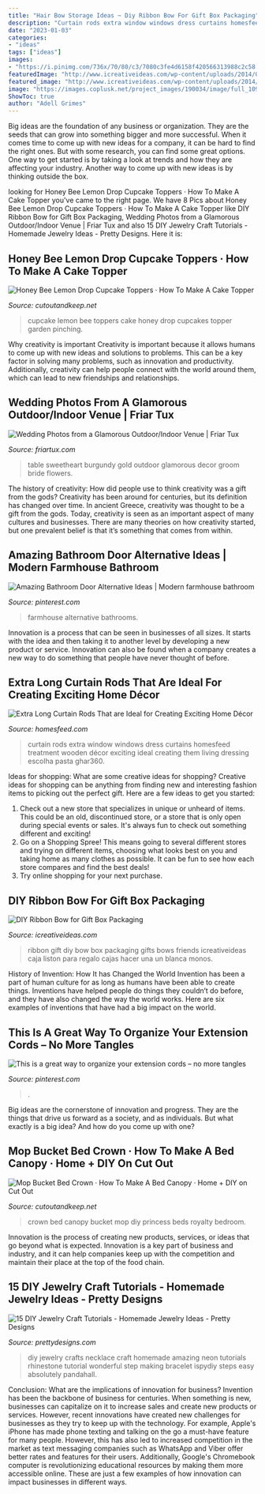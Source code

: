 ```yaml
---
title: "Hair Bow Storage Ideas ~ Diy Ribbon Bow For Gift Box Packaging"
description: "Curtain rods extra window windows dress curtains homesfeed treatment wooden décor exciting ideal creating them living dressing escolha pasta ghar360"
date: "2023-01-03"
categories:
- "ideas"
tags: ["ideas"]
images:
- "https://i.pinimg.com/736x/70/80/c3/7080c3fe4d6158f420566313988c2c58.jpg"
featuredImage: "http://www.icreativeideas.com/wp-content/uploads/2014/03/DIY-Ribbon-Bow-for-Gift-Box-Packaging-1.jpg"
featured_image: "http://www.icreativeideas.com/wp-content/uploads/2014/03/DIY-Ribbon-Bow-for-Gift-Box-Packaging-1.jpg"
image: "https://images.coplusk.net/project_images/190034/image/full_109953_2F2015-07-16-184642-FullSizeRender.jpg"
ShowToc: true
author: "Adell Grimes"
---
```



Big ideas are the foundation of any business or organization. They are the seeds that can grow into something bigger and more successful. When it comes time to come up with new ideas for a company, it can be hard to find the right ones. But with some research, you can find some great options. One way to get started is by taking a look at trends and how they are affecting your industry. Another way to come up with new ideas is by thinking outside the box.

	

		
looking for Honey Bee Lemon Drop Cupcake Toppers · How To Make A Cake Topper you've came to the right page. We have 8 Pics about Honey Bee Lemon Drop Cupcake Toppers · How To Make A Cake Topper like DIY Ribbon Bow for Gift Box Packaging, Wedding Photos from a Glamorous Outdoor/Indoor Venue | Friar Tux and also 15 DIY Jewelry Craft Tutorials - Homemade Jewelry Ideas - Pretty Designs. Here it is:
		
    
## Honey Bee Lemon Drop Cupcake Toppers · How To Make A Cake Topper

<img loading=lazy src="http://images.coplusk.net/project_images/154544/image/beewater.jpg" onerror="this.onerror=null;this.src='https://tse3.mm.bing.net/th?id=OIP.glgMXh9rVxcvUB-MBYuIKgHaJ4&amp;pid=15.1';" alt="Honey Bee Lemon Drop Cupcake Toppers · How To Make A Cake Topper">

_Source: cutoutandkeep.net_

>cupcake lemon bee toppers cake honey drop cupcakes topper garden pinching. 

	

Why creativity is important
Creativity is important because it allows humans to come up with new ideas and solutions to problems. This can be a key factor in solving many problems, such as innovation and productivity. Additionally, creativity can help people connect with the world around them, which can lead to new friendships and relationships.

    
## Wedding Photos From A Glamorous Outdoor/Indoor Venue | Friar Tux

<img loading=lazy src="https://www.friartux.com/pub/media/magefan_blog/2018/02/Thousand-oaks-outdoor-wedding-shoot-at-the-westlake-village-inn-table-set-up-with-sweetheart-table.jpg" onerror="this.onerror=null;this.src='https://tse4.mm.bing.net/th?id=OIP.5CAoiTOIo_Rb0HfRFNGK6gHaLH&amp;pid=15.1';" alt="Wedding Photos from a Glamorous Outdoor/Indoor Venue | Friar Tux">

_Source: friartux.com_

>table sweetheart burgundy gold outdoor glamorous decor groom bride flowers. 

	

The history of creativity: How did people use to think creativity was a gift from the gods?
Creativity has been around for centuries, but its definition has changed over time. In ancient Greece, creativity was thought to be a gift from the gods. Today, creativity is seen as an important aspect of many cultures and businesses. There are many theories on how creativity started, but one prevalent belief is that it’s something that comes from within.

    
## Amazing Bathroom Door Alternative Ideas | Modern Farmhouse Bathroom

<img loading=lazy src="https://i.pinimg.com/736x/70/80/c3/7080c3fe4d6158f420566313988c2c58.jpg" onerror="this.onerror=null;this.src='https://tse2.mm.bing.net/th?id=OIP.WPJKsXWt-91_D7tzkxJ4NQHaJ3&amp;pid=15.1';" alt="Amazing Bathroom Door Alternative Ideas | Modern farmhouse bathroom">

_Source: pinterest.com_

>farmhouse alternative bathrooms. 

	

Innovation is a process that can be seen in businesses of all sizes. It starts with the idea and then taking it to another level by developing a new product or service. Innovation can also be found when a company creates a new way to do something that people have never thought of before.

    
## Extra Long Curtain Rods That Are Ideal For Creating Exciting Home Décor

<img loading=lazy src="https://homesfeed.com/wp-content/uploads/2015/12/extra-long-curtain-rods-for-windows-plus-white-sofa-and-golden-cushions-and-wooden-laminated-floor.jpg" onerror="this.onerror=null;this.src='https://tse3.mm.bing.net/th?id=OIP.QT1-p64uojFKt4xvmYOvkQHaFj&amp;pid=15.1';" alt="Extra Long Curtain Rods That are Ideal for Creating Exciting Home Décor">

_Source: homesfeed.com_

>curtain rods extra window windows dress curtains homesfeed treatment wooden décor exciting ideal creating them living dressing escolha pasta ghar360. 

	

Ideas for shopping: What are some creative ideas for shopping?
Creative ideas for shopping can be anything from finding new and interesting fashion items to picking out the perfect gift. Here are a few ideas to get you started: 
1. Check out a new store that specializes in unique or unheard of items. This could be an old, discontinued store, or a store that is only open during special events or sales. It's always fun to check out something different and exciting! 
2. Go on a Shopping Spree! This means going to several different stores and trying on different items, choosing what looks best on you and taking home as many clothes as possible. It can be fun to see how each store compares and find the best deals! 
3. Try online shopping for your next purchase.

    
## DIY Ribbon Bow For Gift Box Packaging

<img loading=lazy src="http://www.icreativeideas.com/wp-content/uploads/2014/03/DIY-Ribbon-Bow-for-Gift-Box-Packaging-1.jpg" onerror="this.onerror=null;this.src='https://tse2.mm.bing.net/th?id=OIP.ZX2oR362Qo7jA_7bRnqrlAHaHa&amp;pid=15.1';" alt="DIY Ribbon Bow for Gift Box Packaging">

_Source: icreativeideas.com_

>ribbon gift diy bow box packaging gifts bows friends icreativeideas caja liston para regalo cajas hacer una un blanca monos. 

	

History of Invention: How It has Changed the World
Invention has been a part of human culture for as long as humans have been able to create things. Inventions have helped people do things they couldn’t do before, and they have also changed the way the world works. Here are six examples of inventions that have had a big impact on the world.

    
## This Is A Great Way To Organize Your Extension Cords – No More Tangles

<img loading=lazy src="https://i.pinimg.com/736x/21/de/42/21de42c8ab05144b1422ca8865eaffae.jpg" onerror="this.onerror=null;this.src='https://tse4.mm.bing.net/th?id=OIP.3jvd96PgP4Y9P0FvC7G_mwHaLH&amp;pid=15.1';" alt="This is a great way to organize your extension cords – no more tangles">

_Source: pinterest.com_

>. 

	

Big ideas are the cornerstone of innovation and progress. They are the things that drive us forward as a society, and as individuals. But what exactly is a big idea? And how do you come up with one?

    
## Mop Bucket Bed Crown · How To Make A Bed Canopy · Home + DIY On Cut Out

<img loading=lazy src="https://images.coplusk.net/project_images/190034/image/full_109953_2F2015-07-16-184642-FullSizeRender.jpg" onerror="this.onerror=null;this.src='https://tse4.mm.bing.net/th?id=OIP.Thy2u7SIih5NOSQ5KxfvkwHaJ4&amp;pid=15.1';" alt="Mop Bucket Bed Crown · How To Make A Bed Canopy · Home + DIY on Cut Out">

_Source: cutoutandkeep.net_

>crown bed canopy bucket mop diy princess beds royalty bedroom. 

	

Innovation is the process of creating new products, services, or ideas that go beyond what is expected. Innovation is a key part of business and industry, and it can help companies keep up with the competition and maintain their place at the top of the food chain.

    
## 15 DIY Jewelry Craft Tutorials - Homemade Jewelry Ideas - Pretty Designs

<img loading=lazy src="http://www.prettydesigns.com/wp-content/uploads/2013/11/0627529Ys.jpg" onerror="this.onerror=null;this.src='https://tse2.mm.bing.net/th?id=OIP.3hijswmfpeWsfTjmoTRNqwHaS9&amp;pid=15.1';" alt="15 DIY Jewelry Craft Tutorials - Homemade Jewelry Ideas - Pretty Designs">

_Source: prettydesigns.com_

>diy jewelry crafts necklace craft homemade amazing neon tutorials rhinestone tutorial wonderful step making bracelet ispydiy steps easy absolutely pandahall. 

	

Conclusion: What are the implications of innovation for business?
Invention has been the backbone of business for centuries. When something is new, businesses can capitalize on it to increase sales and create new products or services. However, recent innovations have created new challenges for businesses as they try to keep up with the technology. For example, Apple's iPhone has made phone texting and talking on the go a must-have feature for many people. However, this has also led to increased competition in the market as text messaging companies such as WhatsApp and Viber offer better rates and features for their users. Additionally, Google's Chromebook computer is revolutionizing educational resources by making them more accessible online. These are just a few examples of how innovation can impact businesses in different ways.

